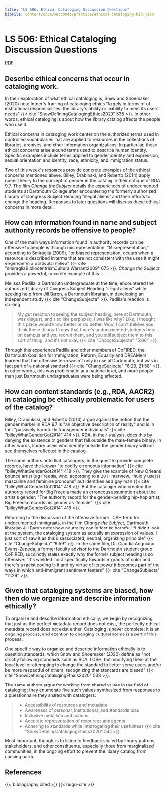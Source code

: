 ```yaml
---
title: "LS 506: Ethical Cataloging Discussion Questions"
bibFile: content/docs/outcomes/practice/ethical-cataloging-bib.json
---
```


# LS 506: Ethical Cataloging Discussion Questions

[PDF](../ethical-cataloging-discussion-questions.pdf)

## Describe ethical concerns that occur in cataloging work.

In their exploration of what ethical cataloging is, Snow and Shoemaker
(2020) note Intner\'s framing of cataloging ethics "largely in terms
of of institutional responsibilities: the library\'s ability or
inability to meet its users\' needs"
{{< cite "SnowDefiningCatalogingEthics2020" 535 >}}. In other words, ethical
cataloging is about how the library catalog affects the people who use
it.

Ethical concerns in cataloging work center on the authorized terms used
in controlled vocabularies that are applied to resources in the
collections of libraries, archives, and other information organizations.
In particular, these ethical concerns arise around terms used to
describe human identity. Specific examples include terms applied to
gender identity and expression, sexual orientation and identity, race,
ethnicity, and immigration status.

Two of this week's resources provide concrete examples of the ethical
concerns mentioned above. Billey, Drabinski, and Roberto (2014) apply
queer theory to the concept of gender in the catalog in their critique
of RDA 9.7. The film _Change the Subject_ details the experiences of
undocumented students at Dartmouth College after encountering the
formerly authorized Library of Congress Subject Heading "illegal
aliens" and their efforts to change the heading. Responses to later
questions will discuss these ethical concerns in more detail.

## How can information found in name and subject authority records be offensive to people?

One of the main ways information found in authority records can be
offensive to people is through misrepresentation.
"Misrepresentation," according to Smiraglia (2009), "or biased
representation, occurs when a resource is described in terms that are
not consistent with the uses it might engender in a particular
milieu" {{< cite "smiragliaBibliocentrismCulturalWarrant2009" 675 >}}.
_Change the Subject_ provides a powerful, concrete example of this.

Melissa Padilla, a Dartmouth undergraduate at the time, encountered the
authorized Library of Congress Subject Heading "illegal aliens"
while seeking help from Jill Baron, a Dartmouth librarian, in developing
an independent study {{< cite "ChangeSubjecta" >}}. Padilla\'s reaction is
striking:

> My gut reaction to seeing the subject heading, here at Dartmouth, was
> disgust, and also like perplexed, I was like why? Like, I thought this
> place would know better or do better. Wow, I can\'t believe you think
> these things. I know that there\'s undocumented students here on
> campus and you recruit them, and you still subject them to this sort
> of thing, and it\'s not okay {{< cite "ChangeSubjecta" "5:06" >}}.

Through this experience Padilla and other members of CoFIRED, the
Dartmouth Coalition for Immigration, Reform, Equality and DREAMers
learned that the offensive term wasn\'t only in use at Dartmouth, but
was in fact part of a national standard {{< cite "ChangeSubjecta" "6:29, 21:58" >}}. In other words, this was problematic at a national level, and
more people than just Dartmouth undergraduates were being affected.

## How can content standards (e.g., RDA, AACR2) in cataloging be ethically problematic for users of the catalog?

Billey, Drabinkski, and Roberto (2014) argue against the notion that the
gender marker in RDA 9.7 is "an objective description of reality"
and is in fact "passively harmful to transgender individuals"
{{< cite "billeyWhatGenderGot2014" 414 >}}. RDA, in their analysis, does this by
denying the existence of genders that fall outside the male-female
binary. In other words, library users who identify outside the gender
binary will not see themselves reflected in the catalog.

The same authors note that catalogers, in the quest to provide complete
records, have the leeway "to codify erroneous information"
{{< cite "billeyWhatGenderGot2014" 418 >}}. They give the example of New Orleans
bounce artist Big Freedia, who, according to a 2011 interview,
"fluidly use\[s\] masculine and feminine pronouns" but identifies
as a gay man {{< cite "billeyWhatGenderGot2014" 418 >}}. But the cataloger who
created the authority record for Big Freedia made an erroneous
assumption about the artist\'s gender: "The authority record for the
gender-bending hip-hop artist, Big Freedia records his gender as
\`female"\' {{< cite "billeyWhatGenderGot2014" 418 >}}.

Returning to the discussion of the offensive former LCSH term for
undocumented immigrants, in the film _Change the Subject_, Dartmouth
librarian Jill Baron notes how neutrality can in fact be harmful: "I
didn\'t look at the system, the cataloging system as actually an
expression of values. I just sort of saw it as this disassociated,
neutral, organizing principle" {{< cite "ChangeSubjecta" "9:59" >}}. In the
same film, Dr. Claudia Anguiano Evans-Zepeda, a former faculty advisor
to the Dartmouth student group CoFIRED, succinctly states exactly why
the former subject heading is so offensive: "It\'s wielded most
specifically towards migrants of color and there\'s a racist coding to
it and by virtue of its power it becomes part of the ways in which
anti-immigrant sentiment festers" {{< cite "ChangeSubjecta" "11:29" >}}.

## Given that cataloging systems are biased, how then do we organize and describe information ethically?

To organize and describe information ethically, we begin by recognizing
that just as the perfect metadata record does not exist, the perfectly
ethical metadata record does not exist either. Cataloging is never
complete; it is an ongoing process, and attention to changing cultural
norms is a part of this process.

One specific way to organize and describe information ethically is to
question standards, which Snow and Shoemaker (2020) define as "not
strictly following standards such as RDA, LCSH, but modifying them at
the local level or attempting to change the standard to better serve
users and/or be more respectful of others; recognizing that standards
are biased" {{< cite "SnowDefiningCatalogingEthics2020" 538 >}}.

The same authors argue for working from shared values in the field of
cataloging; they enumerate five such values synthesized from responses
to a questionnaire they shared with catalogers:

> - Accessibility of resources and metadata
> - Awareness of personal, institutional, and standards bias
> - Inclusive metadata and actions
> - Accurate representation of resources and agents
> - Adhering to standards while interrogating their usefulness
>   {{< cite "SnowDefiningCatalogingEthics2020" 543 >}}

Most important, though, is to listen to feedback shared by library
patrons, stakeholders, and other constituents, especially those from
marginalized communities, in the ongoing effort to prevent the library
catalog from causing harm.

## References

{{< bibliography cited >}}
{{< hugo-cite >}}
